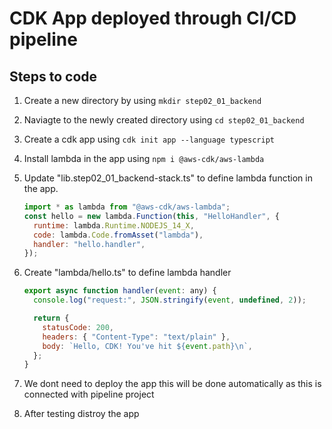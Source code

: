 # CDK App deployed through CI/CD pipeline

## Steps to code

1. Create a new directory by using `mkdir step02_01_backend`
2. Naviagte to the newly created directory using `cd step02_01_backend`
3. Create a cdk app using `cdk init app --language typescript`
4. Install lambda in the app using `npm i @aws-cdk/aws-lambda`
5. Update "lib.step02_01_backend-stack.ts" to define lambda function in the app.

   ```js
   import * as lambda from "@aws-cdk/aws-lambda";
   const hello = new lambda.Function(this, "HelloHandler", {
     runtime: lambda.Runtime.NODEJS_14_X,
     code: lambda.Code.fromAsset("lambda"),
     handler: "hello.handler",
   });
   ```

6. Create "lambda/hello.ts" to define lambda handler

   ```js
   export async function handler(event: any) {
     console.log("request:", JSON.stringify(event, undefined, 2));

     return {
       statusCode: 200,
       headers: { "Content-Type": "text/plain" },
       body: `Hello, CDK! You've hit ${event.path}\n`,
     };
   }
   ```

7. We dont need to deploy the app this will be done automatically as this is connected with pipeline project
8. After testing distroy the app
